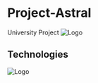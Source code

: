 # Project-Astral
University Project
![Logo](https://www.ukw.edu.pl/img/ukw.svg)



## Technologies
![Logo](https://www.bigscal.com/wp-content/uploads/2022/09/Features-of-Mern-stack-development-services-You-Should-Know.png)

